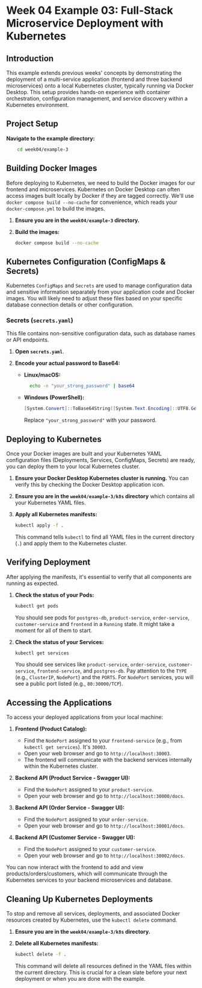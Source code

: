 # Week 04 Example 03: Full-Stack Microservice Deployment with Kubernetes

## Introduction

This example extends previous weeks' concepts by demonstrating the deployment of a multi-service application (frontend and three backend microservices) onto a local Kubernetes cluster, typically running via Docker Desktop. This setup provides hands-on experience with container orchestration, configuration management, and service discovery within a Kubernetes environment.

## Project Setup

**Navigate to the example directory:**

```bash
    cd week04/example-3
```

## Building Docker Images

Before deploying to Kubernetes, we need to build the Docker images for our frontend and microservices. Kubernetes on Docker Desktop can often access images built locally by Docker if they are tagged correctly. We'll use `docker compose build --no-cache` for convenience, which reads your `docker-compose.yml` to build the images.

1. **Ensure you are in the `week04/example-3` directory.**

2. **Build the images:**

   ```bash
   docker compose build --no-cache
   ```

## Kubernetes Configuration (ConfigMaps & Secrets)

Kubernetes `ConfigMaps` and `Secrets` are used to manage configuration data and sensitive information separately from your application code and Docker images. You will likely need to adjust these files based on your specific database connection details or other configuration.

### Secrets (`secrets.yaml`)

This file contains non-sensitive configuration data, such as database names or API endpoints.

1.  **Open `secrets.yaml`**.

2.  **Encode your actual password to Base64:**

    - **Linux/macOS:**

      ```bash
        echo -n "your_strong_password" | base64
      ```

    - **Windows (PowerShell):**

      ```powershell
      [System.Convert]::ToBase64String([System.Text.Encoding]::UTF8.GetBytes("your_strong_password"))
      ```

      Replace `"your_strong_password"` with your password.

## Deploying to Kubernetes

Once your Docker images are built and your Kubernetes YAML configuration files (Deployments, Services, ConfigMaps, Secrets) are ready, you can deploy them to your local Kubernetes cluster.

1.  **Ensure your Docker Desktop Kubernetes cluster is running.** You can verify this by checking the Docker Desktop application icon.

2.  **Ensure you are in the `week04/example-3/k8s` directory** which contains all your Kubernetes YAML files.

3.  **Apply all Kubernetes manifests:**
    ```bash
    kubectl apply -f .
    ```
    This command tells `kubectl` to find all YAML files in the current directory (`.`) and apply them to the Kubernetes cluster.

## Verifying Deployment

After applying the manifests, it's essential to verify that all components are running as expected.

1.  **Check the status of your Pods:**

    ```bash
    kubectl get pods
    ```

    You should see pods for `postgres-db`, `product-service`, `order-service`, `customer-service` and `frontend` in a `Running` state. It might take a moment for all of them to start.

2.  **Check the status of your Services:**

    ```bash
    kubectl get services
    ```

    You should see services like `product-service`, `order-service`, `customer-service`, `frontend-service`, and `postgres-db`. Pay attention to the `TYPE` (e.g., `ClusterIP`, `NodePort`) and the `PORTS`. For `NodePort` services, you will see a public port listed (e.g., `80:30000/TCP`).

## Accessing the Applications

To access your deployed applications from your local machine:

1.  **Frontend (Product Catalog):**

    - Find the `NodePort` assigned to your `frontend-service` (e.g., from `kubectl get services`). It's `30003`.
    - Open your web browser and go to `http://localhost:30003`.
    - The frontend will communicate with the backend services internally within the Kubernetes cluster.

2.  **Backend API (Product Service - Swagger UI):**

    - Find the `NodePort` assigned to your `product-service`.
    - Open your web browser and go to `http://localhost:30000/docs`.

3.  **Backend API (Order Service - Swagger UI):**

    - Find the `NodePort` assigned to your `order-service`.
    - Open your web browser and go to `http://localhost:30001/docs`.

4.  **Backend API (Customer Service - Swagger UI):**
    - Find the `NodePort` assigned to your `customer-service`.
    - Open your web browser and go to `http://localhost:30002/docs`.

You can now interact with the frontend to add and view products/orders/customers, which will communicate through the Kubernetes services to your backend microservices and database.

## Cleaning Up Kubernetes Deployments

To stop and remove all services, deployments, and associated Docker resources created by Kubernetes, use the `kubectl delete` command.

1.  **Ensure you are in the `week04/example-3/k8s` directory.**

2.  **Delete all Kubernetes manifests:**
    ```bash
    kubectl delete -f .
    ```
    This command will delete all resources defined in the YAML files within the current directory. This is crucial for a clean slate before your next deployment or when you are done with the example.
